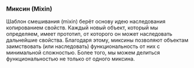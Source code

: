 ### Миксин (Mixin)

Шаблон смешивания (mixin) берёт основу идею наследования копированием свойств. Каждый новый объект, который мы определяем, имеет прототип, от которого он может наследовать дальнейшие свойства. Благодаря этому, миксины позволяют объектам заимствовать (или наследовать) функциональность от них с минимальной сложностью. Более того, мы можем делиться функциональностью не только от одного миксина. 
